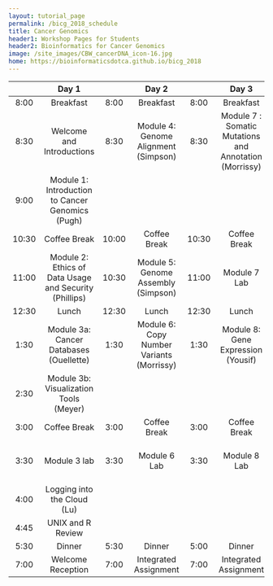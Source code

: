 ```yaml
---
layout: tutorial_page
permalink: /bicg_2018_schedule
title: Cancer Genomics
header1: Workshop Pages for Students
header2: Bioinformatics for Cancer Genomics
image: /site_images/CBW_cancerDNA_icon-16.jpg
home: https://bioinformaticsdotca.github.io/bicg_2018
---
```



| | **Day 1** | | **Day 2** | | **Day 3** | | **Day 4** | | **Day 5** | | **Day 6** |    
| :---: | :---: | :---: | :---: | :---: | :---: | :---: | :---: | :---: | :---: |:---: | :---: |  
| 8:00 | Breakfast | 8:00 | Breakfast | 8:00 | Breakfast | 8:00 | Breakfast | 8:00 | Breakfast | 8:00 | Breakfast |  
| 8:30 | Welcome and Introductions | 8:30 | Module 4: Genome Alignment (Simpson) | 8:30 | Module 7 : Somatic Mutations and Annotation (Morrissy) | 8:30 | Module 9: Gene Fusion and Rearrangemnts (TBD) | 8:30 | Module 11: Sharing and Scaling a VM (Mihaiescu)| 8:30 | Guest Lecture (Hammell) |    
| 9:00 | Module 1: Introduction to Cancer Genomics (Pugh) | | | | | | | | | | |   
| 10:30 | Coffee Break |  10:00 | Coffee Break | 10:30 | Coffee Break | 10:30 | Coffee Break | 10:00 | Coffee Break | 10:00 | Coffee Break |    
| 11:00 | Module 2: Ethics of Data Usage and Security (Phillips) |10:30 | Module 5: Genome Assembly (Simpson) | 11:00 | Module 7 Lab | 11:00 | Module 9 Lab | 10:30 | Module 12: Big Data Analytics in the Cloud (Yung) | 10:30 | Module 14: Variants to Networks (Stein and Haw) |  
| 12:30 | Lunch | 12:30 | Lunch | 12:30 | Lunch | 12:30 | Lunch | 12:30 | Lunch | 12:30 | Lunch |  
| 1:30 | Module 3a: Cancer Databases (Ouellette) |1:30 | Module 6: Copy Number Variants (Morrissy) | 1:30 | Module 8: Gene Expression (Yousif) | 1:30 | Module 10: Working Reproducibly in the Cloud (O'Connor) | 1:30 | Module 12 lab | 1:30 | Module 15: Clinical Data Integration (Goldenberg) |    
| 2:30 | Module 3b: Visualization Tools (Meyer) | | | | | | | | | | |   
| 3:00 | Coffee Break | 3:00 | Coffee Break | 3:00 | Coffee Break | 3:00 | Coffee Break | 3:00 | Coffee Break | 3:00 | Coffee Break |  
| 3:30 | Module 3 lab | 3:30 | Module 6 Lab | 3:30 | Module 8 Lab | 3:30 | Module 10 lab | 3:30 | Module 13: Genes to Pathways (Reimand) | 3:30 | Module 15 lab |  
| 4:00 | Logging into the Cloud (Lu) | | | | | | | | | | |
| 4:45 | UNIX and R Review | | | | | | | | | | |
| 5:30 | Dinner | 5:30 | Dinner | 5:00 | Dinner | 5:00 | Dinner | 5:00 | Dinner | 5:30 ||  
| 7:00 | Welcome Reception | 7:00 | Integrated Assignment | 7:00 | Integrated Assignment | 7:00 | Integrated Assignment | 7:00 | Integrated Assignment | 7:00 | Banquet |  

       
